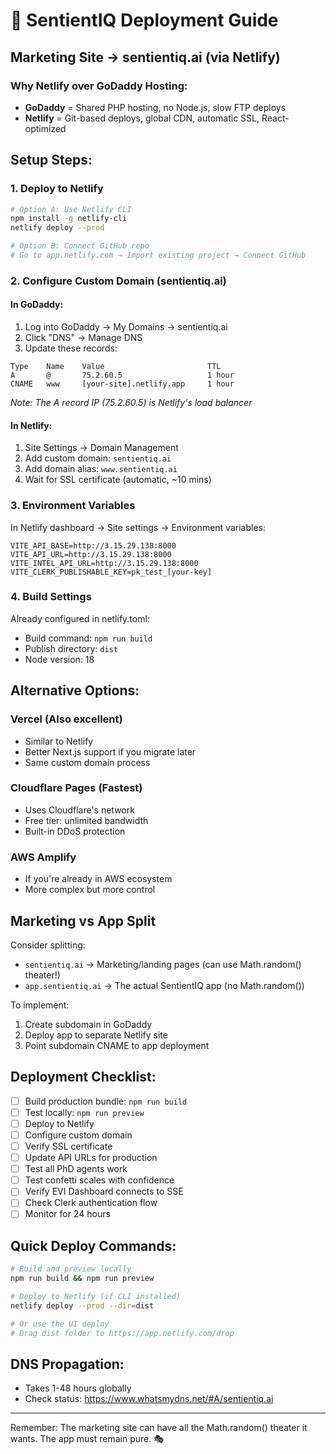 # 🚀 SentientIQ Deployment Guide

## Marketing Site → sentientiq.ai (via Netlify)

### Why Netlify over GoDaddy Hosting:
- **GoDaddy** = Shared PHP hosting, no Node.js, slow FTP deploys
- **Netlify** = Git-based deploys, global CDN, automatic SSL, React-optimized

## Setup Steps:

### 1. Deploy to Netlify
```bash
# Option A: Use Netlify CLI
npm install -g netlify-cli
netlify deploy --prod

# Option B: Connect GitHub repo
# Go to app.netlify.com → Import existing project → Connect GitHub
```

### 2. Configure Custom Domain (sentientiq.ai)

#### In GoDaddy:
1. Log into GoDaddy → My Domains → sentientiq.ai
2. Click "DNS" → Manage DNS
3. Update these records:

```
Type    Name    Value                       TTL
A       @       75.2.60.5                   1 hour
CNAME   www     [your-site].netlify.app     1 hour
```

*Note: The A record IP (75.2.60.5) is Netlify's load balancer*

#### In Netlify:
1. Site Settings → Domain Management
2. Add custom domain: `sentientiq.ai`
3. Add domain alias: `www.sentientiq.ai`
4. Wait for SSL certificate (automatic, ~10 mins)

### 3. Environment Variables
In Netlify dashboard → Site settings → Environment variables:

```env
VITE_API_BASE=http://3.15.29.138:8000
VITE_API_URL=http://3.15.29.138:8000
VITE_INTEL_API_URL=http://3.15.29.138:8000
VITE_CLERK_PUBLISHABLE_KEY=pk_test_[your-key]
```

### 4. Build Settings
Already configured in netlify.toml:
- Build command: `npm run build`
- Publish directory: `dist`
- Node version: 18

## Alternative Options:

### Vercel (Also excellent)
- Similar to Netlify
- Better Next.js support if you migrate later
- Same custom domain process

### Cloudflare Pages (Fastest)
- Uses Cloudflare's network
- Free tier: unlimited bandwidth
- Built-in DDoS protection

### AWS Amplify
- If you're already in AWS ecosystem
- More complex but more control

## Marketing vs App Split

Consider splitting:
- `sentientiq.ai` → Marketing/landing pages (can use Math.random() theater!)
- `app.sentientiq.ai` → The actual SentientIQ app (no Math.random())

To implement:
1. Create subdomain in GoDaddy
2. Deploy app to separate Netlify site
3. Point subdomain CNAME to app deployment

## Deployment Checklist:

- [ ] Build production bundle: `npm run build`
- [ ] Test locally: `npm run preview`
- [ ] Deploy to Netlify
- [ ] Configure custom domain
- [ ] Verify SSL certificate
- [ ] Update API URLs for production
- [ ] Test all PhD agents work
- [ ] Test confetti scales with confidence
- [ ] Verify EVI Dashboard connects to SSE
- [ ] Check Clerk authentication flow
- [ ] Monitor for 24 hours

## Quick Deploy Commands:

```bash
# Build and preview locally
npm run build && npm run preview

# Deploy to Netlify (if CLI installed)
netlify deploy --prod --dir=dist

# Or use the UI deploy
# Drag dist folder to https://app.netlify.com/drop
```

## DNS Propagation:
- Takes 1-48 hours globally
- Check status: https://www.whatsmydns.net/#A/sentientiq.ai

---

Remember: The marketing site can have all the Math.random() theater it wants. The app must remain pure. 🎭